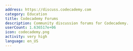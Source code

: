 ```yaml
---
address: https://discuss.codecademy.com
category: Education
title: Codecademy Forums
description: Community discussion forums for Codecademy.
userCount: 1.636517e+06
icon: codecademy.png
activity: very high
language: en_US
---
```

